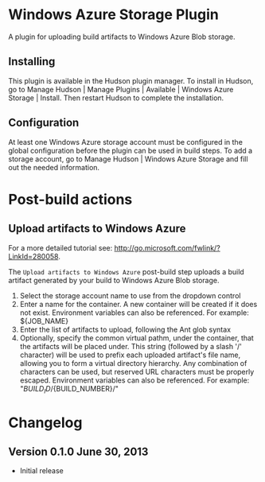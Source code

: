 Windows Azure Storage Plugin
============================

A plugin for uploading build artifacts to Windows Azure Blob storage.

Installing
----------

This plugin is available in the Hudson plugin manager. 
To install in Hudson, go to Manage Hudson | Manage Plugins | Available | Windows Azure Storage | Install. 
Then restart Hudson to complete the installation.

Configuration
-------------

At least one Windows Azure storage account must be configured in the global configuration before the plugin can be used in build steps. To add a storage account, go to Manage Hudson | Windows Azure Storage and fill out the needed information. 



Post-build actions
==================

Upload artifacts to Windows Azure
---------------------------------

For a more detailed tutorial see: http://go.microsoft.com/fwlink/?LinkId=280058.

The `Upload artifacts to Windows Azure` post-build step uploads a build artifact generated by your build to Windows Azure Blob storage.

1. Select the storage account name to use from the dropdown control
2. Enter a name for the container. A new container will be created if it does not exist. Environment variables can also be referenced. For example: ${JOB_NAME} 
3. Enter the list of artifacts to upload, following the Ant glob syntax
4. Optionally, specify the common virtual pathm, under the container, that  the artifacts will be placed under. This string (followed by a slash '/' character) will be used to prefix each uploaded artifact's file name, allowing you to form a virtual directory hierarchy. Any combination of characters can be used, but reserved URL characters must be properly escaped. Environment variables can also be referenced. For example: "${BUILD_ID}/${BUILD_NUMBER}/"


Changelog
=========

Version 0.1.0 June 30, 2013
--------------------------------
 - Initial release
